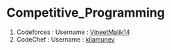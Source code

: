 # Competitive_Programming

1. Codeforces : Username : [VineetMalik14](https://codeforces.com/profile/VineetMalik14)
2. CodeChef : Username : [kilamunev](https://www.codechef.com/users/kilamunev) 
